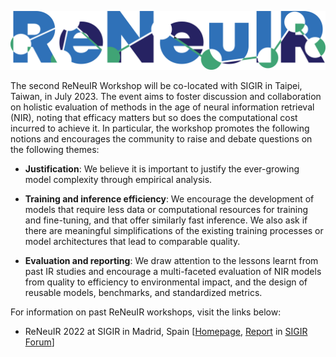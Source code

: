 ![logo](/assets/img/2023-logo.png)

The second ReNeuIR Workshop will be co-located with SIGIR
in Taipei, Taiwan, in July 2023. The event aims to foster
discussion and collaboration  on holistic evaluation of
methods in the age of neural information  retrieval (NIR),
noting that efficacy matters but so does the computational
cost incurred to achieve it. In particular, the workshop promotes
the following notions and encourages the community to raise and
debate questions on the following themes:


* **Justification**: We believe it is important to justify the ever-growing model complexity through empirical analysis.

* **Training and inference efficiency**: We encourage the development of
models that require less data or computational resources for training and
fine-tuning, and that offer similarly fast inference. We also ask if there
are meaningful simplifications of the existing training processes or model
architectures that lead to comparable quality.

* **Evaluation and reporting**: We draw attention to the lessons learnt
from past IR studies and encourage a multi-faceted evaluation of NIR models
from quality to efficiency to environmental impact, and the design of
reusable models, benchmarks, and standardized metrics.


For information on past ReNeuIR workshops, visit the links below:

* ReNeuIR 2022 at SIGIR in Madrid, Spain [[Homepage](/ReNeuIR-Test/2022/),
[Report](https://dl.acm.org/doi/abs/10.1145/3582900.3582916)
in [SIGIR Forum](https://sigir.org/wp-content/uploads/2023/01/p12.pdf)]
